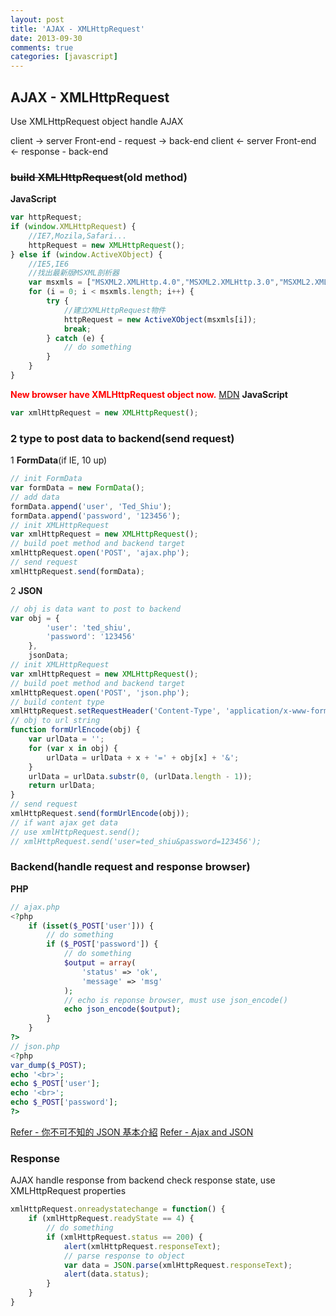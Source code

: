 ```yaml
---
layout: post
title: 'AJAX - XMLHttpRequest'
date: 2013-09-30
comments: true
categories: [javascript]
---
```

## AJAX - XMLHttpRequest

Use XMLHttpRequest object handle AJAX

client -> server
Front-end - request -> back-end
client <- server
Front-end <- response - back-end

### ~~build XMLHttpRequest~~(old method)
**JavaScript**
```javascript
var httpRequest;
if (window.XMLHttpRequest) {
    //IE7,Mozila,Safari...
    httpRequest = new XMLHttpRequest();
} else if (window.ActiveXObject) {
    //IE5,IE6
    //找出最新版MSXML剖析器
    var msxmls = ["MSXML2.XMLHttp.4.0","MSXML2.XMLHttp.3.0","MSXML2.XMLHttp","Mircosoft.XMLHttp"];
    for (i = 0; i < msxmls.length; i++) {
        try {
            //建立XMLHttpRequest物件
            httpRequest = new ActiveXObject(msxmls[i]);
            break;
        } catch (e) {
            // do something
        }
    }
}
```

<span style="color:red;font-weight:bold;">New browser have XMLHttpRequest object now.</span>
[MDN](https://developer.mozilla.org/en-US/docs/Web/API/XMLHttpRequest)
**JavaScript**
```javascript
var xmlHttpRequest = new XMLHttpRequest();
```

### 2 type to post data to backend(send request)

1 **FormData**(if IE, 10 up)
```javascript
// init FormData
var formData = new FormData();
// add data
formData.append('user', 'Ted_Shiu');
formData.append('password', '123456');
// init XMLHttpRequest
var xmlHttpRequest = new XMLHttpRequest();
// build poet method and backend target
xmlHttpRequest.open('POST', 'ajax.php');
// send request
xmlHttpRequest.send(formData);
```
2 **JSON**
```javascript
// obj is data want to post to backend
var obj = {
        'user': 'ted_shiu',
        'password': '123456'
    },
    jsonData;
// init XMLHttpRequest
var xmlHttpRequest = new XMLHttpRequest();
// build poet method and backend target
xmlHttpRequest.open('POST', 'json.php');
// build content type
xmlHttpRequest.setRequestHeader('Content-Type', 'application/x-www-form-urlencoded');
// obj to url string
function formUrlEncode(obj) {
    var urlData = '';
    for (var x in obj) {
        urlData = urlData + x + '=' + obj[x] + '&';
    }
    urlData = urlData.substr(0, (urlData.length - 1));
    return urlData;
}
// send request
xmlHttpRequest.send(formUrlEncode(obj));
// if want ajax get data
// use xmlHttpRequest.send();
// xmlHttpRequest.send('user=ted_shiu&password=123456');
```

### Backend(handle request and response browser)
**PHP**
```php
// ajax.php
<?php
    if (isset($_POST['user'])) {
        // do something
        if ($_POST['password']) {
            // do something
            $output = array(
                'status' => 'ok',
                'message' => 'msg'
            );
            // echo is reponse browser, must use json_encode()
            echo json_encode($output);
        }
    }
?>
// json.php
<?php
var_dump($_POST);
echo '<br>';
echo $_POST['user'];
echo '<br>';
echo $_POST['password'];
?>
```

[Refer - 你不可不知的 JSON 基本介紹](http://blog.wu-boy.com/2011/04/%E4%BD%A0%E4%B8%8D%E5%8F%AF%E4%B8%8D%E7%9F%A5%E7%9A%84-json-%E5%9F%BA%E6%9C%AC%E4%BB%8B%E7%B4%B9/)
[Refer - Ajax and JSON](http://coursesweb.net/ajax/ajax-json)

### Response
AJAX handle response from backend
check response state, use XMLHttpRequest properties
```javascript
xmlHttpRequest.onreadystatechange = function() {
    if (xmlHttpRequest.readyState == 4) {
        // do something
        if (xmlHttpRequest.status == 200) {
            alert(xmlHttpRequest.responseText);
            // parse response to object
            var data = JSON.parse(xmlHttpRequest.responseText);
            alert(data.status);
        }
    }
}
```
